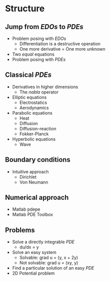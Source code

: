 # Structure

## Jump from _EDOs_ to _PDEs_
* Problem posing with _EDOs_
  - Differentiation is a destructive operation
  - One more derivative = One more unknown
* Two _equal_ equations
* Problem posing with _PDEs_

## Classical _PDEs_
* Derivatives in higher dimensions
  - The _nabla_ operator
* Elliptic equations
  - Electrostatics
  - Aerodynamics
* Parabolic equations
  - Heat
  - Diffusion
  - Diffusion-reaction
  - Fokker-Planck
* Hyperbolic equations
  - Wave

## Boundary conditions
* Intuitive approach
  - Dirichlet
  - Von Neumann

## Numerical approach
* Matlab pdepe
* Matlab PDE Toolbox

## Problems
* Solve a directly integrable _PDE_
  - du/dx = y
* Solve an easy system
  - Solvable: grad u = (y, x + 2y)
  - Not solvable: grad u = (xy, y)
* Find a particular solution of an easy _PDE_
* 2D Potential problem
